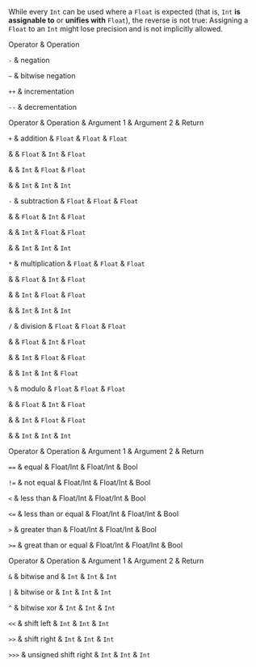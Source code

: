 While every `Int` can be used where a `Float` is expected (that is, `Int` **is assignable to** or **unifies with** `Float`), the reverse is not true: Assigning a `Float` to an `Int` might lose precision and is not implicitly allowed.






Operator & Operation 
 
`-` & negation 

`~` & bitwise negation 

`++` & incrementation 

`--` & decrementation 
 






 
 
Operator & Operation & Argument 1 & Argument 2 & Return 
 
`+` & addition & `Float` & `Float` & `Float` 

& & `Float` & `Int` & `Float` 

& & `Int` & `Float` & `Float` 

& & `Int` & `Int` & `Int` 

`-` & subtraction & `Float` & `Float` & `Float` 

& & `Float` & `Int` & `Float` 

& & `Int` & `Float` & `Float` 

& & `Int` & `Int` & `Int` 

`*` & multiplication & `Float` & `Float` & `Float` 

& & `Float` & `Int` & `Float` 

& & `Int` & `Float` & `Float` 

& & `Int` & `Int` & `Int` 

`/` & division & `Float` & `Float` & `Float` 

& & `Float` & `Int` & `Float` 

& & `Int` & `Float` & `Float` 

& & `Int` & `Int` & `Float` 

`%` & modulo & `Float` & `Float` & `Float` 

& & `Float` & `Int` & `Float` 

& & `Int` & `Float` & `Float` 

& & `Int` & `Int` & `Int` 
 
 
 
Operator & Operation & Argument 1 & Argument 2 & Return 
 
`==` & equal & Float/Int & Float/Int & Bool 

`!=` & not equal & Float/Int & Float/Int & Bool 

`<` & less than & Float/Int & Float/Int & Bool 

`<=` & less than or equal & Float/Int & Float/Int & Bool 

`>` & greater than & Float/Int & Float/Int & Bool 

`>=` & great than or equal & Float/Int & Float/Int & Bool 
 
 
 
Operator & Operation & Argument 1 & Argument 2 & Return 
 
`&` & bitwise and & `Int` & `Int` & `Int` 

`|` & bitwise or & `Int` & `Int` & `Int` 

`^` & bitwise xor & `Int` & `Int` & `Int` 

`<<` & shift left & `Int` & `Int` & `Int` 

`>>` & shift right & `Int` & `Int` & `Int` 

`>>>` & unsigned shift right & `Int` & `Int` & `Int`